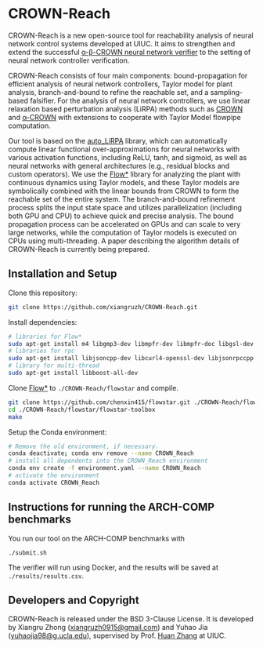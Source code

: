 # CROWN-Reach

CROWN-Reach is a new open-source tool for reachability analysis of neural network control systems developed at UIUC. It aims to strengthen and extend the successful [α-β-CROWN neural network verifier](https://github.com/Verified-Intelligence/alpha-beta-CROWN) to the setting of neural network controller verification. 

CROWN-Reach consists of four main components: bound-propagation for efficient analysis of neural network controllers, Taylor model for plant analysis, branch-and-bound to refine the reachable set, and a sampling-based falsifier. For the analysis of neural network controllers, we use linear relaxation based perturbation analysis (LiRPA) methods such as [CROWN](https://arxiv.org/pdf/1811.00866) and [α-CROWN](https://arxiv.org/pdf/2011.13824) with extensions to cooperate with Taylor Model flowpipe computation.

Our tool is based on the [auto_LiRPA](https://github.com/Verified-Intelligence/auto_LiRPA) library, which can automatically compute linear functional over-approximations for neural networks with various activation functions, including ReLU, tanh, and sigmoid, as well as neural networks with general architectures (e.g., residual blocks and custom operators). We use the [Flow*](https://github.com/chenxin415/flowstar) library for analyzing the plant with continuous dynamics using Taylor models, and these Taylor models are symbolically combined with the linear bounds from CROWN to form the reachable set of the entire system. 
The branch-and-bound refinement process splits the input state space and utilizes parallelization (including both GPU and CPU) to achieve quick and precise analysis. The bound propagation process can be accelerated on GPUs and can scale to very large networks, while the computation of Taylor models is executed on CPUs using multi-threading. A paper describing the algorithm details of CROWN-Reach is currently being prepared.


## Installation and Setup
Clone this repository:
```bash
git clone https://github.com/xiangruzh/CROWN-Reach.git
```

Install dependencies:
```bash
# libraries for Flow*
sudo apt-get install m4 libgmp3-dev libmpfr-dev libmpfr-doc libgsl-dev gsl-bin bison flex
# libraries for rpc
sudo apt-get install libjsoncpp-dev libcurl4-openssl-dev libjsonrpccpp-dev libjsonrpccpp-tools
# library for multi-thread
sudo apt-get install libboost-all-dev
```

Clone [Flow*](https://github.com/chenxin415/flowstar) to ```./CROWN-Reach/flowstar``` and compile.
```bash
git clone https://github.com/chenxin415/flowstar.git ./CROWN-Reach/flowstar
cd ./CROWN-Reach/flowstar/flowstar-toolbox
make
```

Setup the Conda environment:
```bash
# Remove the old environment, if necessary.
conda deactivate; conda env remove --name CROWN_Reach
# install all dependents into the CROWN_Reach environment
conda env create -f environment.yaml --name CROWN_Reach
# activate the environment
conda activate CROWN_Reach
```

## Instructions for running the ARCH-COMP benchmarks
You run our tool on the ARCH-COMP benchmarks with
```
./submit.sh
```
The verifier will run using Docker, and the results will be saved at ```./results/results.csv```.

## Developers and Copyright

CROWN-Reach is released under the BSD 3-Clause License. It is developed by Xiangru Zhong (xiangruzh0915@gmail.com) and Yuhao Jia (yuhaojia98@g.ucla.edu), supervised by Prof. [Huan Zhang](https://huan-zhang.com/) at UIUC.
